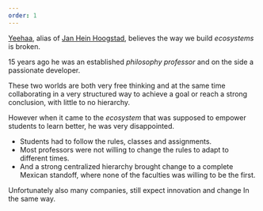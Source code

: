 ```yaml
---
order: 1
---
```


[Yeehaa](../About.md), alias of [Jan Hein Hoogstad](../About.md), believes the way we build *ecosystems* is broken.

15 years ago he was an established *philosophy professor* and on the side a passionate developer.

These two worlds are both very free thinking and at the same time collaborating in a very structured way to achieve a goal or reach a strong conclusion, with little to no hierarchy.

However when it came to the *ecosystem* that was supposed to empower students to learn better, he was very disappointed.

* Students had to follow the rules, classes and assignments.
* Most professors were not willing to change the rules to adapt to different times.
* And a strong centralized hierarchy brought change to a complete Mexican standoff, where none of the faculties was willing to be the first.

Unfortunately also many companies, still expect innovation and change In the same way.
